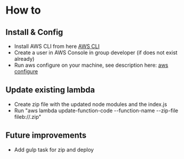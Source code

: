 # How to

## Install & Config
* Install AWS CLI from here [AWS CLI](https://aws.amazon.com/cli/)
* Create a user in AWS Console in group developer (if does not exist already)
* Run aws configure on your machine, see description here: [aws configure](http://docs.aws.amazon.com/cli/latest/userguide/cli-chap-getting-started.html)

## Update existing lambda
* Create zip file with the updated node modules and the index.js
* Run "aws lambda update-function-code --function-name <function-name> --zip-file fileb://<relative-path>.zip"

## Future improvements
* Add gulp task for zip and deploy
